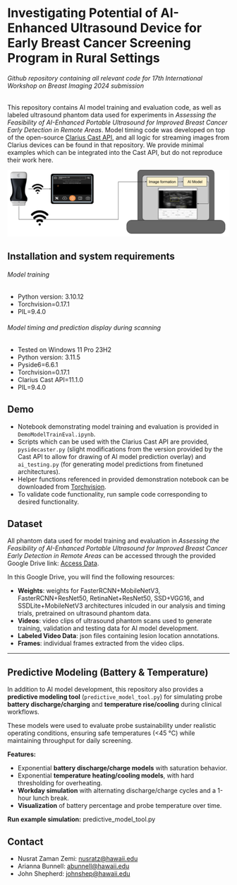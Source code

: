 # Investigating Potential of AI-Enhanced Ultrasound Device for Early Breast Cancer Screening Program in Rural Settings
###### Github repository containing all relevant code for 17th International Workshop on Breast Imaging 2024 submission

This repository contains AI model training and evaluation code, as well as labeled ultrasound phantom data used for experiments in _Assessing the Feasibility of AI-Enhanced Portable Ultrasound for Improved Breast Cancer Early Detection in Remote Areas_. Model timing code was developed on top of the open-source [Clarius Cast API](https://github.com/clariusdev/cast), and all logic for streaming images from Clarius devices can be found in that repository. We provide minimal examples which can be integrated into the Cast API, but do not reproduce their work here.  

![System Diagram](system_diagram.png)

## Installation and system requirements
###### Model training
- Python version: 3.10.12
- Torchvision=0.17.1
- PIL=9.4.0
  
###### Model timing and prediction display during scanning 
- Tested on Windows 11 Pro 23H2
- Python version: 3.11.5
- Pyside6=6.6.1
- Torchvision=0.17.1
- Clarius Cast API=11.1.0
- PIL=9.4.0

## Demo
- Notebook demonstrating model training and evaluation is provided in `DemoModelTrainEval.ipynb`.
- Scripts which can be used with the Clarius Cast API are provided, `pysidecaster.py` (slight modifications from the version provided by the Cast API to allow for drawing of AI model prediction overlay) and `ai_testing.py` (for generating model predictions from finetuned architectures).  
- Helper functions referenced in provided demonstration notebook can be downloaded from [Torchvision](https://github.com/pytorch/vision/tree/main/gallery/). 
- To validate code functionality, run sample code corresponding to desired functionality.

## Dataset 
All phantom data used for model training and evaluation in _Assessing the Feasibility of AI-Enhanced Portable Ultrasound for Improved Breast Cancer Early Detection in Remote Areas_ can be accessed through the provided Google Drive link: [Access Data](https://drive.google.com/drive/folders/1GEfqTNpqRxtoa7ZFWf0sUR2UEEZBNHkk?usp=sharing).
  
In this Google Drive, you will find the following resources:
  
- **Weights**: weights for FasterRCNN+MobileNetV3, FasterRCNN+ResNet50, RetinaNet+ResNet50, SSD+VGG16, and SSDLite+MobileNetV3 architectures inlcuded in our analysis and timing trials, pretrained on ultrasound phantom data.
- **Videos**: video clips of ultrasound phantom scans used to generate training, validation and testing data for AI model development.
- **Labeled Video Data**: json files containing lesion location annotations.
- **Frames**: individual frames extracted from the video clips.

---

## Predictive Modeling (Battery & Temperature)

In addition to AI model development, this repository also provides a **predictive modeling tool** (`predictive_model_tool.py`) for simulating probe **battery discharge/charging** and **temperature rise/cooling** during clinical workflows.  

These models were used to evaluate probe sustainability under realistic operating conditions, ensuring safe temperatures (<45 °C) while maintaining throughput for daily screening.

**Features:**
- Exponential **battery discharge/charge models** with saturation behavior.  
- Exponential **temperature heating/cooling models**, with hard thresholding for overheating.  
- **Workday simulation** with alternating discharge/charge cycles and a 1-hour lunch break.  
- **Visualization** of battery percentage and probe temperature over time.  

**Run example simulation:**
predictive_model_tool.py


## Contact

- Nusrat Zaman Zemi: [nusratz@hawaii.edu](mailto:nusratz@hawaii.edu)
- Arianna Bunnell: [abunnell@hawaii.edu](mailto:abunnell@hawaii.edu)
- John Shepherd: [johnshep@hawaii.edu](mailto:johnshep@hawaii.edu)
